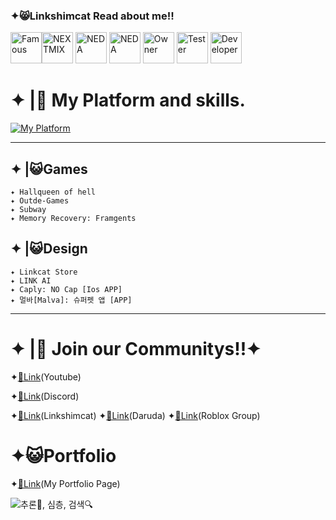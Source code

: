 ### ✦😸Linkshimcat Read about me!! 
<img width="50" height="50" alt="Famous" src="https://github.com/user-attachments/assets/f4112ffa-fcbf-4028-9f6b-a6769a54c32a" /><img width="50" height="50" alt="NEXTMIX" src="https://github.com/user-attachments/assets/00606408-d131-42ea-a248-2851c143f387"/> <img width="50" height="50" alt="NEDA" src="https://github.com/user-attachments/assets/a58bf266-eca8-4d06-81dd-b9788daddd19" /> <img width="50" height="50" alt="NEDA" src="https://github.com/user-attachments/assets/f19e7b6b-a73b-4b49-8f8b-a5d2b968a478" /> <img width="50" height="50" alt="Owner" src="https://github.com/user-attachments/assets/2aaee007-66d5-435c-9391-a7d1bb45c178" /> <img width="50" height="50" alt="Tester" src="https://github.com/user-attachments/assets/b4741145-d8ac-4256-99d8-bb3d67a86c42" /> <img width="50" height="50" alt="Developer" src="https://github.com/user-attachments/assets/b3a7f1e0-1e28-4692-8537-06d87b938122" />









# ✦ |🧪 My Platform and skills.
[![My Platform](https://skillicons.dev/icons?i=github,discord,notion,haxeflixel,robloxstudio,py,figma,cpp)](https://skillicons.dev)

---

## ✦ |😺Games
    ✦ Hallqueen of hell
    ✦ Outde-Games
    ✦ Subway
    ✦ Memory Recovery: Framgents

## ✦ |😺Design
    ✦ Linkcat Store
    ✦ LINK AI
    ✦ Caply: NO Cap [Ios APP]
    ✦ 멀바[Malva]: 슈퍼펫 앱 [APP]
---
# ✦ |🔗 Join our Communitys!!✦
 ✦[🔗Link](https://www.youtube.com/@Linkshimcat)(Youtube)
 
 ✦[🔗Link](https://discord.gg/3zutjxy5f8)(Discord)
 
 ✦[🔗Link](https://www.roblox.com/ko/users/7979132682/profile)(Linkshimcat)
 ✦[🔗Link](https://www.roblox.com/ko/users/4343007740/profile)(Daruda)
 ✦[🔗Link](https://www.roblox.com/ko/communities/34357059/SL-Q-Studios#!/about)(Roblox Group)

 # ✦😺Portfolio
 ✦[🔗Link](https://www.notion.so/2504124ceacc806b8233c1f990a4ff8f)(My Portfolio Page)

![추론🤔, 심층, 검색🔍](https://github.com/user-attachments/assets/0c256914-310f-4af6-85ea-a9ff7af96514)

